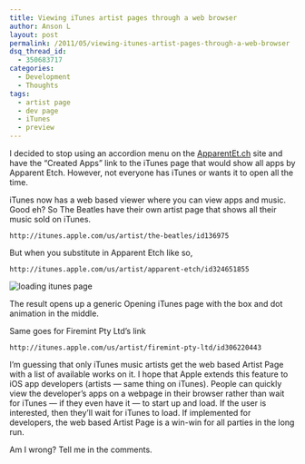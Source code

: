 ```yaml
---
title: Viewing iTunes artist pages through a web browser
author: Anson L
layout: post
permalink: /2011/05/viewing-itunes-artist-pages-through-a-web-browser
dsq_thread_id:
  - 350683717
categories:
  - Development
  - Thoughts
tags:
  - artist page
  - dev page
  - iTunes
  - preview
---
```

I decided to stop using an accordion menu on the [ApparentEt.ch][1] site and have the &#8220;Created Apps&#8221; link to the iTunes page that would show all apps by Apparent Etch. However, not everyone has iTunes or wants it to open all the time.

iTunes now has a web based viewer where you can view apps and music. Good eh? So The Beatles have their own artist page that shows all their music sold on iTunes.

`http://itunes.apple.com/us/artist/the-beatles/id136975`

But when you substitute in Apparent Etch like so,

`http://itunes.apple.com/us/artist/apparent-etch/id324651855`

<img class="aligncenter size-full wp-image-629" title="loading itunes page" src="https://i0.wp.com/apparentetch.com/wp-content/uploads/2011/05/load-itunes-page.png?resize=396%2C204" alt="loading itunes page" data-recalc-dims="1" />

The result opens up a generic Opening iTunes page with the box and dot animation in the middle. <p style="text-align: center;">
  <!--more-->
</p>

Same goes for Firemint Pty Ltd&#8217;s link

`http://itunes.apple.com/us/artist/firemint-pty-ltd/id306220443`

I&#8217;m guessing that only iTunes music artists get the web based Artist Page with a list of available works on it. I hope that Apple extends this feature to iOS app developers (artists — same thing on iTunes). People can quickly view the developer&#8217;s apps on a webpage in their browser rather than wait for iTunes — if they even have it — to start up and load. If the user is interested, then they&#8217;ll wait for iTunes to load. If implemented for developers, the web based Artist Page is a win-win for all parties in the long run.

Am I wrong? Tell me in the comments.

 [1]: http://ApparentEt.ch